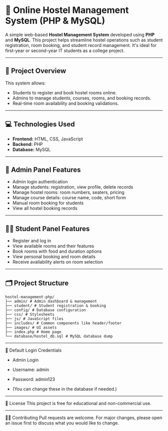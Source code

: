 # 🏨 Online Hostel Management System (PHP & MySQL)

A simple web-based **Hostel Management System** developed using **PHP** and **MySQL**. This project helps streamline hostel operations such as student registration, room booking, and student record management. It's ideal for first-year or second-year IT students as a college project.

---

## 📌 Project Overview

This system allows:
- Students to register and book hostel rooms online.
- Admins to manage students, courses, rooms, and booking records.
- Real-time room availability and booking validations.

---

## 💻 Technologies Used

- **Frontend:** HTML, CSS, JavaScript
- **Backend:** PHP
- **Database:** MySQL

---

## 🔐 Admin Panel Features

- Admin login authentication
- Manage students: registration, view profile, delete records
- Manage hostel rooms: room numbers, seaters, pricing
- Manage course details: course name, code, short form
- Manual room booking for students
- View all hostel booking records

---

## 👨‍🎓 Student Panel Features

- Register and log in
- View available rooms and their features
- Book rooms with food and duration options
- View personal booking and room details
- Receive availability alerts on room selection

---

## 🗂️ Project Structure
```
hostel-management-php/
├── admin/ # Admin dashboard & management
├── student/ # Student registration & booking
├── config/ # Database configuration
├── css/ # Stylesheets
├── js/ # JavaScript files
├── includes/ # Common components like header/footer
├── images/ # UI assets
├── index.php # Home page
└── database/hostel_db.sql # MySQL database dump
```
---

🔑 Default Login Credentials

- Admin Login
- Username: admin
- Password: admin123

- (You can change these in the database if needed.)

---

📄 License
This project is free for educational and non-commercial use.

---

🙋‍♀️ Contributing
Pull requests are welcome. For major changes, please open an issue first to discuss what you would like to change.
